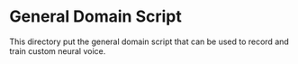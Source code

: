 # General Domain Script 

This directory put the general domain script that can be used to record and train custom neural voice. 

